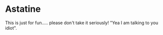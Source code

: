 # Astatine
This is just for fun..... please don't take it seriously! "Yea I am talking to you idiot".
